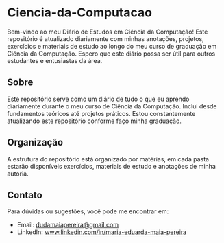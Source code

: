 # Ciencia-da-Computacao

Bem-vindo ao meu Diário de Estudos em Ciência da Computação! Este repositório é atualizado diariamente com minhas anotações, projetos, exercícios e materiais de estudo ao longo do meu curso de graduação em Ciência da Computação. Espero que este diário possa ser útil para outros estudantes e entusiastas da área.

## Sobre

Este repositório serve como um diário de tudo o que eu aprendo diariamente durante o meu curso de Ciência da Computação. Inclui desde fundamentos teóricos até projetos práticos. Estou constantemente atualizando este repositório conforme faço minha graduação.

## Organização

A estrutura do repositório está organizado por matérias, em cada pasta estarão disponíveis exercícios, materiais de estudo e anotações de minha autoria.

## Contato

Para dúvidas ou sugestões, você pode me encontrar em:

- Email: dudamaiapereira@gmail.com
- LinkedIn: www.linkedin.com/in/maria-eduarda-maia-pereira
